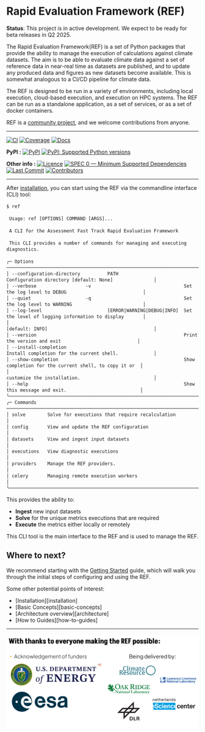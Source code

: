 # Rapid Evaluation Framework (REF)

**Status**: This project is in active development. We expect to be ready for beta releases in Q2 2025.

The Rapid Evaluation Framework(REF) is a set of Python packages that provide the ability to manage the execution of calculations against climate datasets.
The aim is to be able to evaluate climate data against a set of reference data in near-real time as datasets are published,
and to update any produced data and figures as new datasets become available.
This is somewhat analogous to a CI/CD pipeline for climate data.

The REF is designed to be run in a variety of environments, including local execution, cloud-based execution, and execution on HPC systems.
The REF can be run as a standalone application, as a set of services, or as a set of docker containers.

REF is a [community project](https://wcrp-cmip.org/cmip-phases/cmip7/rapid-evaluation-framework/), and we welcome contributions from anyone.

---

[![CI](https://github.com/Climate-REF/climate-ref/actions/workflows/ci.yaml/badge.svg?branch=main)](https://github.com/Climate-REF/climate-ref/actions/workflows/ci.yaml)
[![Coverage](https://codecov.io/gh/Climate-REF/climate-ref/branch/main/graph/badge.svg)](https://codecov.io/gh/Climate-REF/climate-ref)
[![Docs](https://readthedocs.org/projects/climate-ref/badge/?version=latest)](https://climate-ref.readthedocs.io)

**PyPI :**
[![PyPI](https://img.shields.io/pypi/v/climate-ref.svg)](https://pypi.org/project/climate-ref/)
[![PyPI: Supported Python versions](https://img.shields.io/pypi/pyversions/climate-ref.svg)](https://pypi.org/project/climate-ref/)

**Other info :**
[![Licence](https://img.shields.io/github/license/Climate-REF/climate-ref.svg)](https://github.com/Climate-REF/climate-ref/blob/main/LICENCE)
[![SPEC 0 — Minimum Supported Dependencies](https://img.shields.io/badge/SPEC-0-green?labelColor=%23004811&color=%235CA038)](https://scientific-python.org/specs/spec-0000/)
[![Last Commit](https://img.shields.io/github/last-commit/Climate-REF/climate-ref.svg)](https://github.com/Climate-REF/climate-ref/commits/main)
[![Contributors](https://img.shields.io/github/contributors/Climate-REF/climate-ref.svg)](https://github.com/Climate-REF/climate-ref/graphs/contributors)

---

After [installation](installation.md), you can start using the REF via the commandline interface (CLI) tool:

```
$ ref

 Usage: ref [OPTIONS] COMMAND [ARGS]...

 A CLI for the Assessment Fast Track Rapid Evaluation Framework

 This CLI provides a number of commands for managing and executing diagnostics.

╭─ Options ────────────────────────────────────────────────────────────────────────────────────────────────────────────╮
│ --configuration-directory          PATH                        Configuration directory [default: None]               │
│ --verbose                  -v                                  Set the log level to DEBUG                            │
│ --quiet                    -q                                  Set the log level to WARNING                          │
│ --log-level                        [ERROR|WARNING|DEBUG|INFO]  Set the level of logging information to display       │
│                                                                [default: INFO]                                       │
│ --version                                                      Print the version and exit                            │
│ --install-completion                                           Install completion for the current shell.             │
│ --show-completion                                              Show completion for the current shell, to copy it or  │
│                                                                customize the installation.                           │
│ --help                                                         Show this message and exit.                           │
╰──────────────────────────────────────────────────────────────────────────────────────────────────────────────────────╯
╭─ Commands ───────────────────────────────────────────────────────────────────────────────────────────────────────────╮
│ solve        Solve for executions that require recalculation                                                         │
│ config       View and update the REF configuration                                                                   │
│ datasets     View and ingest input datasets                                                                          │
│ executions   View diagnostic executions                                                                              │
│ providers    Manage the REF providers.                                                                               │
│ celery       Managing remote execution workers                                                                       │
╰──────────────────────────────────────────────────────────────────────────────────────────────────────────────────────╯
```

This provides the ability to:

* **Ingest** new input datasets
* **Solve** for the unique metrics executions that are required
* **Execute** the metrics either locally or remotely

This CLI tool is the main interface to the REF and is used to manage the REF.


## Where to next?

We recommend starting with the [Getting Started](getting-started/01-configure.md) guide,
which will walk you through the initial steps of configuring and using the REF.

Some other potential points of interest:

- [Installation][installation]
- [Basic Concepts][basic-concepts]
- [Architecture overview][architecture]
- [How to Guides][how-to-guides]

---

![Funders](images/funders.png)
